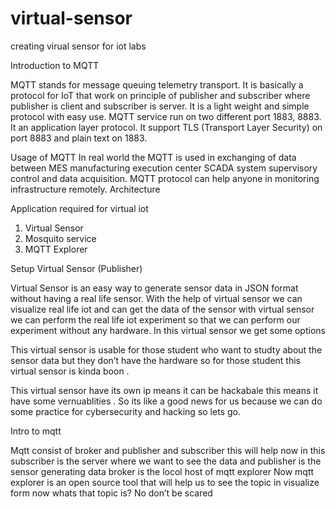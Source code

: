 # virtual-sensor
creating virual sensor for iot labs


Introduction to MQTT


MQTT stands for message queuing telemetry transport. It is basically a protocol for IoT that work on principle of publisher and subscriber where publisher is client and subscriber is server. It is a light weight and simple protocol with easy use. MQTT service run on two different port 1883, 8883. It an application layer protocol. It support TLS (Transport Layer Security) on port 8883 and plain text on 1883.


Usage of MQTT
In real world the MQTT is used in exchanging of data between MES manufacturing execution center SCADA system supervisory control and data acquisition. MQTT protocol can help anyone in monitoring infrastructure remotely. 
Architecture




Application required for virtual iot
1. Virtual Sensor
2. Mosquito service 
3. MQTT Explorer

Setup Virtual Sensor (Publisher)

Virtual Sensor is an easy way to generate sensor data in JSON format without having a real life sensor. 
With the help of virtual sensor we can visualize real life iot and can get the data of the sensor with virtual sensor we can perform the real life iot experiment so that we can perform our experiment without any hardware. In this virtual sensor we get some options 

This virtual sensor is usable for those student who want to studty about the sensor data but they don’t have the hardware so for those student this virtual sensor is kinda boon .


This virtual sensor have its own ip means it can be hackabale this means it have some vernuablities .
So its like a good news for us because we can do some practice for cybersecurity and hacking so lets go.

Intro to mqtt

Mqtt consist of broker and publisher and subscriber this will help now in this subscriber is the server where we want to see the data and publisher is the sensor generating data broker is the locol host of mqtt explorer 
Now mqtt explorer is an open source tool that will help us to see the topic in visualize form now whats that topic is?
No don’t be scared 
